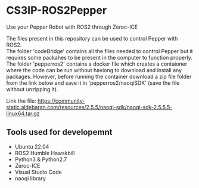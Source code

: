 # CS3IP-ROS2Pepper
Use your Pepper Robot with ROS2 through Zeroc-ICE

The files present in this repository can be used to control Pepper with ROS2.\
The folder 'codeBridge' contains all the files needed to control Pepper but it requires some packahes to be present in the computer to function properly.\
The folder 'pepperros2' contains a docker file which creates a contaioner where the code can be run without haviong to download and install any packages. However, before running the container download a zip file folder from the link below and save it in 'pepperros2/naoqiSDK' (save the file without unzipping it).

Link the file: https://community-static.aldebaran.com/resources/2.5.5/naoqi-sdk/naoqi-sdk-2.5.5.5-linux64.tar.gz

## Tools used for developemnt

* Ubuntu 22.04
* ROS2 Humble Hawskbill
* Python3 & Python2.7
* Zeroc-ICE
* Visual Studio Code
* naoqi library
